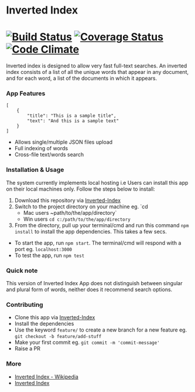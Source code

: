 # Inverted Index
# [![Build Status](https://travis-ci.org/andela-fabolaji/inverted-index.svg?branch=develop)](https://travis-ci.org/andela-fabolaji/inverted-index) [![Coverage Status](https://coveralls.io/repos/github/andela-fabolaji/inverted-index/badge.svg?branch=master)](https://coveralls.io/github/andela-fabolaji/inverted-index?branch=master) [![Code Climate](https://codeclimate.com/github/andela-fabolaji/inverted-index/badges/gpa.svg)](https://codeclimate.com/github/andela-fabolaji/inverted-index)

Inverted index is designed to allow very fast full-text searches. An inverted index consists of a list of all the unique words that appear in any document, and for each word, a list of the documents in which it appears.

### App Features
```
[
    {
        "title": "This is a sample title",
        "text": "And this is a sample text"
    }
]
```
- Allows single/multiple JSON files upload
- Full indexing of words
- Cross-file text/words search

### Installation & Usage
The system currently implements local hosting i.e Users can install this app on their local machines only. Follow the steps below to install:
1.  Download this repository via [Inverted-Index](https://github.com/andela-fabolaji/inverted-index.git)
2.  Switch to the project directory on your machine eg. `cd
    - Mac users ~path/to/the/app/directory`
    - Win users `cd c:/path/to/the/app/directory`
3.  From the directory, pull up your terminal/cmd and run this command `npm install` to install the app dependencies. This takes a few secs.
- To start the app, run `npm start`. The terminal/cmd will respond with a port eg. `localhost:3000`
- To test the app, run `npm test`

### Quick note
This version of Inverted Index App does not distinguish between singular and plural form of words, neither does it recommend search options.

### Contributing
- Clone this app via [Inverted-Index](https://github.com/andela-fabolaji/inverted-index.git)
- Install the dependencies
- Use the keyword `feature/` to create a new branch for a new feature eg. `git checkout -b feature/add-stuff`
- Make your first commit eg. `git commit -m 'commit-message'`
- Raise a PR

### More
- [Inverted Index - Wikipedia](https://en.wikipedia.org/wiki/Inverted_index)
- [Inverted Index](https://www.elastic.co/guide/en/elasticsearch/guide/current/inverted-index.html)